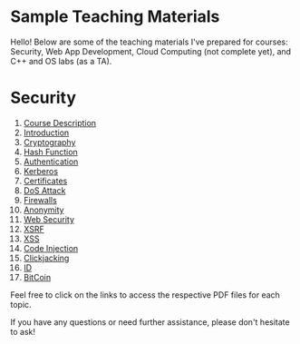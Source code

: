 # Sample Teaching Materials

Hello! Below are some of the teaching materials I've prepared for courses: Security, Web App Development, Cloud Computing (not complete yet), and C++ and OS labs (as a TA). 


# Security

1. [Course Description](security/00_Course_Description.pdf)
2. [Introduction](security/01_Introduction.pdf)
3. [Cryptography](security/02_Cryptography.pdf)
4. [Hash Function](security/03_Hash_Function.pdf)
5. [Authentication](security/04_Authentication.pdf)
6. [Kerberos](security/05_Kerberos.pdf)
7. [Certificates](security/06_Certificates.pdf)
8. [DoS Attack](security/07_DoS_Attack.pdf)
9. [Firewalls](security/08_Firewalls.pdf)
10. [Anonymity](security/09_Anonymity.pdf)
11. [Web Security](security/10_Web_Security.pdf)
12. [XSRF](security/11_XSRF.pdf)
13. [XSS](security/12_XSS.pdf)
14. [Code Injection](security/13_Code_Injection.pdf)
15. [Clickjacking](security/14_Clickjacking.pdf)
16. [ID](security/15_ID.pdf)
17. [BitCoin](security/16_BitCoin.pdf)

Feel free to click on the links to access the respective PDF files for each topic.

If you have any questions or need further assistance, please don't hesitate to ask!

